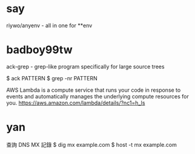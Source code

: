 


# say

riywo/anyenv - all in one for **env

# badboy99tw

ack-grep - grep-like program specifically for large source trees

$ ack PATTERN
$ grep -nr PATTERN


AWS Lambda is a compute service that runs your code in response to events and automatically manages the underlying compute resources for you.
<https://aws.amazon.com/lambda/details/?nc1=h_ls>  


# yan

查詢 DNS MX 記錄
$ dig mx example.com
$ host -t mx example.com